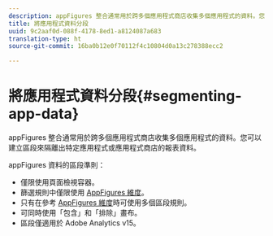 ```yaml
---
description: appFigures 整合通常用於跨多個應用程式商店收集多個應用程式的資料。您可以建立區段來隔離出特定應用程式或應用程式商店的報表資料。
title: 將應用程式資料分段
uuid: 9c2aaf0d-088f-4178-8ed1-a8124087a683
translation-type: ht
source-git-commit: 16ba0b12e0f70112f4c10804d0a13c278388ecc2

---
```



# 將應用程式資料分段{#segmenting-app-data}

appFigures 整合通常用於跨多個應用程式商店收集多個應用程式的資料。您可以建立區段來隔離出特定應用程式或應用程式商店的報表資料。

appFigures 資料的區段準則：

* 僅限使用頁面檢視容器。
* 篩選規則中僅限使用 [AppFigures 維度](/help/import/data-connectors/appfigures-overview/appfigures-metrics.md)。
* 只有在參考 [AppFigures 維度](/help/import/data-connectors/appfigures-overview/appfigures-segment-filter.md)時可使用多個區段規則。
* 可同時使用「包含」和「排除」畫布。
* 區段僅適用於 Adobe Analytics v15。
